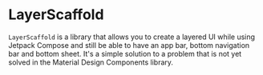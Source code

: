 # LayerScaffold

`LayerScaffold` is a library that allows you to create a layered UI while using Jetpack Compose and 
still be able to have an app bar, bottom navigation bar and bottom sheet. It's a simple solution to
a problem that is not yet solved in the Material Design Components library.

